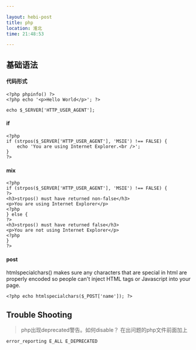 ```yaml
---

layout: hebi-post
title: php
location: 淮北
time: 21:48:53

---
```


## 基础语法

#### 代码形式
```
<?php phpinfo() ?>
<?php echo '<p>Hello World</p>'; ?>

```

<!--more-->

```
echo $_SERVER['HTTP_USER_AGENT'];
```

#### if

```
<?php
if (strpos($_SERVER['HTTP_USER_AGENT'], 'MSIE') !== FALSE) {
    echo 'You are using Internet Explorer.<br />';
}
?>
```

#### mix

```
<?php
if (strpos($_SERVER['HTTP_USER_AGENT'], 'MSIE') !== FALSE) {
?>
<h3>strpos() must have returned non-false</h3>
<p>You are using Internet Explorer</p>
<?php
} else {
?>
<h3>strpos() must have returned false</h3>
<p>You are not using Internet Explorer</p>
<?php
}
?>
```

#### post

htmlspecialchars() makes sure any characters that are special in html
are properly encoded
so people can't inject HTML tags or Javascript into your page.

```
<?php echo htmlspecialchars($_POST['name']); ?>
```

## Trouble Shooting

> php出现deprecated警告。如何disable？
在出问题的php文件前面加上
```
error_reporting E_ALL E_DEPRECATED
```
